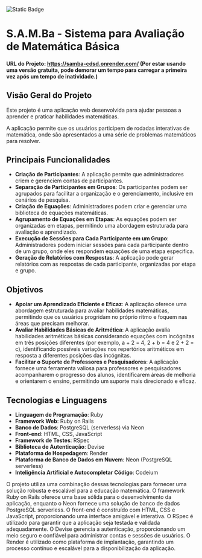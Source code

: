 ![Static Badge](https://img.shields.io/badge/README.md-en-red?style=plastic&link=.%2FREADME.md)

# S.A.M.Ba - Sistema para Avaliação de Matemática Básica

#### URL do Projeto: https://samba-cdsd.onrender.com/ (Por estar usando uma versão gratuita, pode demorar um tempo para carregar a primeira vez após um tempo de inatividade.)

## Visão Geral do Projeto

Este projeto é uma aplicação web desenvolvida para ajudar pessoas a aprender e praticar habilidades matemáticas.

A aplicação permite que os usuários participem de rodadas interativas de matemática, onde são apresentados a uma série de problemas matemáticos para resolver.

## Principais Funcionalidades

- **Criação de Participantes**: A aplicação permite que administradores criem e gerenciem contas de participantes.
- **Separação de Participantes em Grupos**: Os participantes podem ser agrupados para facilitar a organização e o gerenciamento, inclusive em cenários de pesquisa.
- **Criação de Equações**: Administradores podem criar e gerenciar uma biblioteca de equações matemáticas.
- **Agrupamento de Equações em Etapas**: As equações podem ser organizadas em etapas, permitindo uma abordagem estruturada para avaliação e aprendizado.
- **Execução de Sessões para Cada Participante em um Grupo**: Administradores podem iniciar sessões para cada participante dentro de um grupo, onde eles respondem equações de uma etapa específica.
- **Geração de Relatórios com Respostas**: A aplicação pode gerar relatórios com as respostas de cada participante, organizadas por etapa e grupo.

## Objetivos

- **Apoiar um Aprendizado Eficiente e Eficaz**: A aplicação oferece uma abordagem estruturada para avaliar habilidades matemáticas, permitindo que os usuários progridam no próprio ritmo e foquem nas áreas que precisam melhorar.
- **Avaliar Habilidades Básicas de Aritmética**: A aplicação avalia habilidades aritméticas básicas considerando equações com incógnitas em três posições diferentes (por exemplo, a + 2 = 4, 2 + b = 4 e 2 + 2 = c), identificando possíveis variações nos repertórios aritméticos em resposta a diferentes posições das incógnitas.
- **Facilitar o Suporte de Professores e Pesquisadores**: A aplicação fornece uma ferramenta valiosa para professores e pesquisadores acompanharem o progresso dos alunos, identificarem áreas de melhoria e orientarem o ensino, permitindo um suporte mais direcionado e eficaz.

## Tecnologias e Linguagens

- **Linguagem de Programação**: Ruby
- **Framework Web**: Ruby on Rails
- **Banco de Dados**: PostgreSQL (serverless) via Neon
- **Front-end**: HTML, CSS, JavaScript
- **Framework de Testes**: RSpec
- **Biblioteca de Autenticação**: Devise
- **Plataforma de Hospedagem**: Render
- **Plataforma de Banco de Dados em Nuvem**: Neon (PostgreSQL serverless)
- **Inteligência Artificial e Autocompletar Código**: Codeium

O projeto utiliza uma combinação dessas tecnologias para fornecer uma solução robusta e escalável para a educação matemática. O framework Ruby on Rails oferece uma base sólida para o desenvolvimento da aplicação, enquanto o Neon fornece uma solução de banco de dados PostgreSQL serverless. O front-end é construído com HTML, CSS e JavaScript, proporcionando uma interface amigável e interativa. O RSpec é utilizado para garantir que a aplicação seja testada e validada adequadamente. O Devise gerencia a autenticação, proporcionando um meio seguro e confiável para administrar contas e sessões de usuários. O Render é utilizado como plataforma de implantação, garantindo um processo contínuo e escalável para a disponibilização da aplicação.
